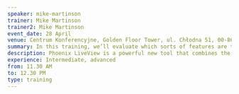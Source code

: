 ```yaml
---
speaker: mike-martinson
trainer: Mike Martinson
trainer2: Mike Martinson
event_date: 28 April
venue: Centrum Konferencyjne, Golden Floor Tower, ul. Chłodna 51, 00-867 Warszawa
summary: In this training, we’ll evaluate which sorts of features are the best fit for what LiveView can offer, then build out an interactive real-time UI to get a feel for how LiveView works. We’ll then look at integrating LiveView into an existing Phoenix application, address performance considerations and failover strategies, and look at examples of how to test and monitor a LiveView feature in a real-world application.
description: Phoenix LiveView is a powerful new tool that combines the development efficiency of server-side rendering with the rich, interactive experiences that users have come to expect in web applications. Building on the capabilities of Phoenix Channels and the BEAM’s strong primitives for availability and fault tolerance, LiveView lets us deliver rich user interfaces without the overhead of building a full client-side application.
experience: Intermediate, advanced
from: 11.30 AM
to: 12.30 PM
type: training
---
```

